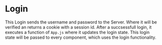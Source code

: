 # Login

This Login sends the username and password to the Server. Where it will be verified an returns a cookie with a session id. After a succsessfull login, it executes a function of `App.js` where it updates the login state. This login state will be passed to every component, which uses the login functionality.